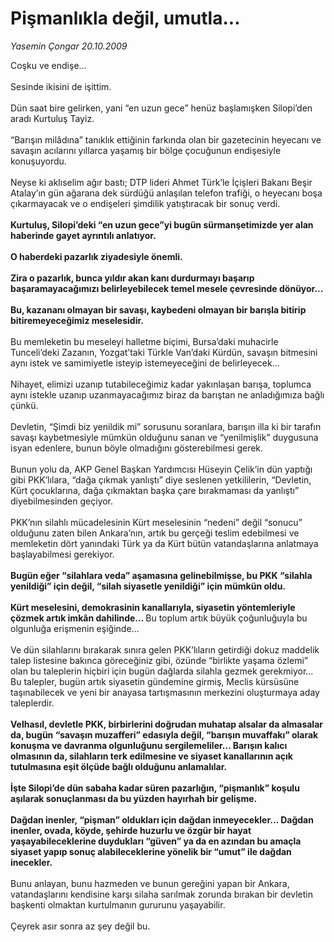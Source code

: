 # Pişmanlıkla değil, umutla...

*Yasemin Çongar 20.10.2009*

<div class="taraf_structure_2col_1zq">
<div class="margen_n">



 <p>Coşku ve endişe... <br/><br/>Sesinde ikisini de işittim. <br/><br/>Dün saat bire gelirken, yani “en uzun gece” henüz başlamışken Silopi’den aradı Kurtuluş Tayiz. <br/><br/>“Barışın milâdına” tanıklık ettiğinin farkında olan bir gazetecinin heyecanı ve savaşın acılarını yıllarca yaşamış bir bölge çocuğunun endişesiyle konuşuyordu. <br/><br/>Neyse ki aklıselim ağır bastı; DTP lideri Ahmet Türk’le İçişleri Bakanı Beşir Atalay’ın gün ağarana dek sürdüğü anlaşılan telefon trafiği, o heyecanı boşa çıkarmayacak ve o endişeleri şimdilik yatıştıracak bir sonuç verdi.<b> <br/><br/>Kurtuluş, Silopi’deki “en uzun gece”yi bugün sürmanşetimizde yer alan haberinde gayet ayrıntılı anlatıyor. <br/><br/>O haberdeki pazarlık ziyadesiyle önemli. <br/><br/>Zira o pazarlık, bunca yıldır akan kanı durdurmayı başarıp başaramayacağımızı belirleyebilecek temel mesele çevresinde dönüyor... <br/><br/>Bu, kazananı olmayan bir savaşı, kaybedeni olmayan bir barışla bitirip bitiremeyeceğimiz meselesidir.</b> <br/><br/>Bu memleketin bu meseleyi halletme biçimi, Bursa’daki muhacirle Tunceli’deki Zazanın, Yozgat’taki Türkle Van’daki Kürdün, savaşın bitmesini aynı istek ve samimiyetle isteyip istemeyeceğini de belirleyecek... <br/><br/>Nihayet, elimizi uzanıp tutabileceğimiz kadar yakınlaşan barışa, toplumca aynı istekle uzanıp uzanmayacağımız biraz da barıştan ne anladığımıza bağlı çünkü. <br/><br/>Devletin, “Şimdi biz yenildik mi” sorusunu soranlara, barışın illa ki bir tarafın savaşı kaybetmesiyle mümkün olduğunu sanan ve “yenilmişlik” duygusuna isyan edenlere, bunun böyle olmadığını gösterebilmesi gerek. <br/><br/>Bunun yolu da, AKP Genel Başkan Yardımcısı Hüseyin Çelik’in dün yaptığı gibi PKK’lılara, “dağa çıkmak yanlıştı” diye seslenen yetkililerin, “Devletin, Kürt çocuklarına, dağa çıkmaktan başka çare bırakmaması da yanlıştı” diyebilmesinden geçiyor. <br/><br/>PKK’nın silahlı mücadelesinin Kürt meselesinin “nedeni” değil “sonucu” olduğunu zaten bilen Ankara’nın, artık bu gerçeği teslim edebilmesi ve memleketin dört yanındaki Türk ya da Kürt bütün vatandaşlarına anlatmaya başlayabilmesi gerekiyor.<b> <br/><br/>Bugün eğer “silahlara veda” aşamasına gelinebilmişse, bu PKK “silahla yenildiği” için değil, “silah siyasetle yenildiği” için mümkün oldu. <br/><br/>Kürt meselesini, demokrasinin kanallarıyla, siyasetin yöntemleriyle çözmek artık imkân dahilinde... </b>Bu toplum artık büyük çoğunluğuyla bu olgunluğa erişmenin eşiğinde... <br/><br/>Ve dün silahlarını bırakarak sınıra gelen PKK’lıların getirdiği dokuz maddelik talep listesine bakınca göreceğiniz gibi, özünde “birlikte yaşama özlemi” olan bu taleplerin hiçbiri için bugün dağlarda silahla gezmek gerekmiyor... Bu talepler, bugün artık siyasetin gündemine girmiş, Meclis kürsüsüne taşınabilecek ve yeni bir anayasa tartışmasının merkezini oluşturmaya aday taleplerdir.<b> <br/><br/>Velhasıl, devletle PKK, birbirlerini doğrudan muhatap alsalar da almasalar da, bugün “savaşın muzafferi” edasıyla değil, “barışın muvaffakı” olarak konuşma ve davranma olgunluğunu sergilemeliler... Barışın kalıcı olmasının da, silahların terk edilmesine ve siyaset kanallarının açık tutulmasına eşit ölçüde bağlı olduğunu anlamalılar. <br/><br/>İşte Silopi’de dün sabaha kadar süren pazarlığın, “pişmanlık” koşulu aşılarak sonuçlanması da bu yüzden hayırhah bir gelişme. <br/><br/>Dağdan inenler, “pişman” oldukları için dağdan inmeyecekler... Dağdan inenler, ovada, köyde, şehirde huzurlu ve özgür bir hayat yaşayabileceklerine duydukları “güven” ya da en azından bu amaçla siyaset yapıp sonuç alabileceklerine yönelik bir “umut” ile dağdan inecekler.</b> <br/><br/>Bunu anlayan, bunu hazmeden ve bunun gereğini yapan bir Ankara, vatandaşlarını kendisine karşı silaha sarılmak zorunda bırakan bir devletin başkenti olmaktan kurtulmanın gururunu yaşayabilir. <br/><br/>Çeyrek asır sonra az şey değil bu.</p>
<br/>
<br/>
<br/>



<br/>


<div id="taraf_not">
</div>

</div>


</div>
